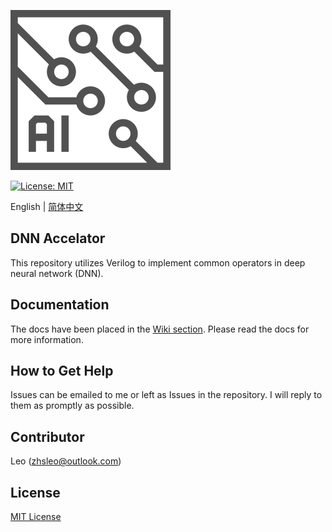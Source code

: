 ![LOGO](./img/logo.svg)

[![License: MIT](https://img.shields.io/badge/License-MIT-yellow.svg)](https://opensource.org/licenses/MIT)

English | [简体中文](./README-CN.md)

## DNN Accelator
This repository utilizes Verilog to implement common operators in deep neural network (DNN).

## Documentation
The docs have been placed in the [Wiki section](https://github.com/CNILeo/DNN-Accelerator/wiki). Please read the docs for more information.

## How to Get Help 
Issues can be emailed to me or left as Issues in the repository. I will reply to them as promptly as possible.

## Contributor
Leo (zhsleo@outlook.com)

## License
[MIT License](./LICENSE)
